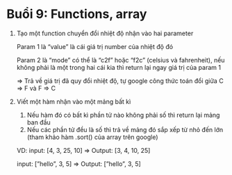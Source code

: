 # Buổi 9: Functions, array

1. Tạo một function chuyển đổi nhiệt độ nhận vào hai parameter
    
    Param 1 là “value” là cái giá trị number của nhiệt độ đó
    
    Param 2 là “mode” có thể là “c2f” hoặc “f2c” (celsius và fahrenheit), nếu không phải là một trong hai cái kia thì return lại ngay giá trị của param 1
    
    ⇒ Trả về giá trị đã quy đổi nhiệt độ, tự google công thức toán đổi giữa C ⇒ F và F ⇒ C
    
2. Viết một hàm nhận vào một mảng bất kì
    1. Nếu hàm đó có bất kì phần tử nào không phải số thì return lại mảng ban đầu
    2. Nếu các phần tử đều là số thì trả về mảng đó sắp xếp từ nhỏ đến lớn (tham khảo hàm .sort() của array trên google)
    
    VD: input: [4, 3, 25, 10] ⇒ Output: [3, 4, 10, 25]
    
    input: [”hello”, 3, 5] ⇒ Output: [”hello”, 3, 5]